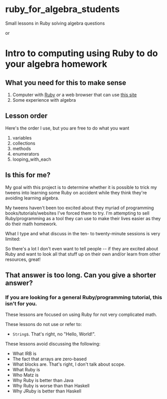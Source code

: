 # ruby_for_algebra_students
Small lessons in Ruby solving algebra questions

or 

# Intro to computing using Ruby to do your algebra homework

## What you need for this to make sense
1. Computer with [Ruby](https://www.ruby-lang.org/en/downloads/) _or_ a web browser that can use [this site](https://repl.it/languages/ruby)
2. Some experience with algebra


## Lesson order
Here's the order I use, but you are free to do what you want

1. variables
2. collections
3. methods
4. enumerators
5. looping_with_each

## Is this for me?
My goal with this project is to determine whether it is possible to trick my tweens into learning some Ruby on accident while they think they're avoiding learning algebra.

My tweens haven't been too excited about they myriad of programming books/tutorials/websites I've forced them to try.  I'm attempting to sell Ruby/programming as a tool they can use to make their lives easier as they do their math homework.

What I type and what discuss in the ten- to twenty-minute sessions is very limited:

So there's a lot I don't even want to tell people -- if they are excited about Ruby and want to look all that stuff up on their own and/or learn from other resources, great!  

## That answer is too long.  Can you give a shorter answer?
### If you are looking for a general Ruby/programming tutorial, this isn't for you.  
These lessons are focused on using Ruby for not very complicated math.

These lessons do not use or refer to:
* `String`s.  That's right, no "Hello, World!".

These lessons avoid discussing the following:
* What IRB is
* The fact that arrays are zero-based
* What blocks are.  That's right, I don't talk about scope.
* What Ruby is
* Who Matz is
* Why Ruby is better than Java
* Why Ruby is worse than than Haskell
* Why JRuby is better than Haskell



